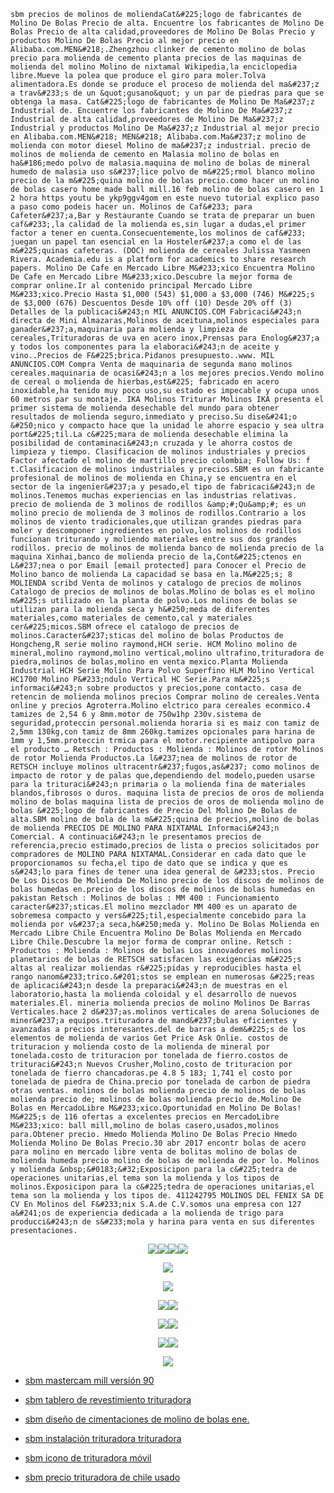 
```
sbm precios de molinos de moliendaCat&#225;logo de fabricantes de Molino De Bolas Precio de alta. Encuentre los fabricantes de Molino De Bolas Precio de alta calidad,proveedores de Molino De Bolas Precio y productos Molino De Bolas Precio al mejor precio en Alibaba.com.MEN&#218;.Zhengzhou clinker de cemento molino de bolas precio para molienda de cemento planta precios de las maquinas de molienda del molino Molino de nixtamal Wikipedia,la enciclopedia libre.Mueve la polea que produce el giro para moler.Tolva alimentadora.Es donde se produce el proceso de molienda del ma&#237;z a trav&#233;s de un &quot;gusano&quot; y un par de piedras para que se obtenga la masa. Cat&#225;logo de fabricantes de Molino De Ma&#237;z Industrial de. Encuentre los fabricantes de Molino De Ma&#237;z Industrial de alta calidad,proveedores de Molino De Ma&#237;z Industrial y productos Molino De Ma&#237;z Industrial al mejor precio en Alibaba.com.MEN&#218; MEN&#218; Alibaba.com.Ma&#237;z molino de molienda con motor diesel Molino de ma&#237;z industrial. precio de molinos de molienda de cemento en Malasia molino de bolas en ha&#186;medo polvo de malasia.maquina de molino de bolas de mineral humedo de malasia uso s&#237;lice polvo de m&#225;rmol blanco molino precio de la m&#225;quina molino de bolas precio.como hacer un molino de bolas casero home made ball mill.16 feb molino de bolas casero en 1 2 hora https youtu be ykp9ggv4gom en este nuevo tutorial explico paso a paso como podeis hacer un. Molinos de Caf&#233; para Cafeter&#237;a,Bar y Restaurante Cuando se trata de preparar un buen caf&#233;,la calidad de la molienda es,sin lugar a dudas,el primer factor a tener en cuenta.Consecuentemente,los molinos de caf&#233; juegan un papel tan esencial en la Hosteler&#237;a como el de las m&#225;quinas cafeteras. (DOC) molienda de cereales Julissa Yasmeen Rivera. Academia.edu is a platform for academics to share research papers. Molino De Cafe en Mercado Libre M&#233;xico Encuentra Molino De Cafe en Mercado Libre M&#233;xico.Descubre la mejor forma de comprar online.Ir al contenido principal Mercado Libre M&#233;xico.Precio Hasta $1,000 (543) $1,000 a $3,000 (746) M&#225;s de $3,000 (676) Descuentos Desde 10% off (10) Desde 20% off (3) Detalles de la publicaci&#243;n MIL ANUNCIOS.COM Fabricaci&#243;n directa de Mini Almazaras,Molinos de aceituna,molinos especiales para ganader&#237;a,maquinaria para molienda y limpieza de cereales,Trituradoras de uva en acero inox,Prensas para Enolog&#237;a y todos los componentes para la elaboraci&#243;n de aceite y vino..Precios de F&#225;brica.Pidanos presupuesto..www. MIL ANUNCIOS.COM Compra Venta de maquinaria de segunda mano molinos cereales.maquinaria de ocasi&#243;n a los mejores precios.Vendo molino de cereal o molienda de hierbas,est&#225; fabricado en acero inoxidable,ha tenido muy poco uso,su estado es impecable y ocupa unos 60 metros par su montaje. IKA Molinos Triturar Molinos IKA presenta el primer sistema de molienda desechable del mundo para obtener resultados de molienda seguro,inmediato y preciso.Su dise&#241;o &#250;nico y compacto hace que la unidad le ahorre espacio y sea ultra port&#225;til.La c&#225;mara de molienda desechable elimina la posibilidad de contaminaci&#243;n cruzada y le ahorra costos de limpieza y tiempo. Clasificacion de molinos industriales y precios Factor afectado el molino de martillo precio colombia; Follow Us: f t.Clasificacion de molinos industriales y precios.SBM es un fabricante profesional de molinos de molienda en China,y se encuentra en el sector de la ingenier&#237;a y pesado,el tipo de fabricaci&#243;n de molinos.Tenemos muchas experiencias en las industrias relativas. precio de molienda de 3 molinos de rodillos &amp;#;Qu&amp;#; es un molino precio de molienda de 3 molinos de rodillos.Contrario a los molinos de viento tradicionales,que utilizan grandes piedras para moler y descomponer ingredientes en polvo,los molinos de rodillos funcionan triturando y moliendo materiales entre sus dos grandes rodillos. precio de molinos de molienda banco de molienda precio de la maquina Xinhai,banco de molienda precio de la,Cont&#225;ctenos en L&#237;nea o por Email [email protected] para Conocer el Precio de Molino banco de molienda La capacidad se basa en la.M&#225;s; 8 MOLIENDA scribd Venta de molinos y catalogo de precios de molinos Catalogo de precios de molinos de bolas.Molino de bolas es el molino m&#225;s utilizado en la planta de polvo.Los molinos de bolas se utilizan para la molienda seca y h&#250;meda de diferentes materiales,como materiales de cemento,cal y materiales cer&#225;micos.SBM ofrece el catalogo de precios de molinos.Caracter&#237;sticas del molino de bolas Productos de Hongcheng,R serie molino raymond,HCH serie. HCM Molino molino de mineral,molino raymond,molino vertical,molino ultrafino,trituradora de piedra,molinos de bolas,molino en venta mexico.Planta Molienda Industrial HCH Serie Molino Para Polvo Superfino HLM Molino Vertical HC1700 Molino P&#233;ndulo Vertical HC Serie.Para m&#225;s informaci&#243;n sobre productos y precios,pone contacto. casa de retencin de molienda molinos precios Comprar molino de cereales.Venta online y precios Agroterra.Molino elctrico para cereales econmico.4 tamizes de 2,54 6 y 8mm.motor de 750w1hp 230v.sistema de seguridad,proteccin personal.molienda horaria si es maiz con tamiz de 2,5mm 130kg,con tamiz de 8mm 260kg.tamizes opcionales para harina de 1mm y 1,5mm.proteccin trmica para el motor.recipiente antipolvo para el producto … Retsch : Productos : Molienda : Molinos de rotor Molinos de rotor Molienda Productos.La l&#237;nea de molinos de rotor de RETSCH incluye molinos ultracentr&#237;fugos,as&#237; como molinos de impacto de rotor y de palas que,dependiendo del modelo,pueden usarse para la trituraci&#243;n primaria o la molienda fina de materiales blandos,fibrosos o duros. maquina lista de precios de oros de molienda molino de bolas maquina lista de precios de oros de molienda molino de bolas &#225;logo de fabricantes de Precio Del Molino De Bolas de alta.SBM molino de bola de la m&#225;quina de precios,molino de bolas de molienda PRECIOS DE MOLINO PARA NIXTAMAL Informaci&#243;n Comercial. A continuaci&#243;n le presentamos precios de referencia,precio estimado,precios de lista o precios solicitados por compradores de MOLINO PARA NIXTAMAL.Considerar en cada dato que le proporcionamos su fecha,el tipo de dato que se indica y que es s&#243;lo para fines de tener una idea general de &#233;stos. Precio De Los Discos De Molienda De Molino precio de los discos de molinos de bolas humedas en.precio de los discos de molinos de bolas humedas en pakistan Retsch : Molinos de bolas : MM 400 : Funcionamiento caracter&#237;sticas.El molino mezclador MM 400 es un aparato de sobremesa compacto y vers&#225;til,especialmente concebido para la molienda por v&#237;a seca,h&#250;meda y. Molino De Bolas Molienda en Mercado Libre Chile Encuentra Molino De Bolas Molienda en Mercado Libre Chile.Descubre la mejor forma de comprar online. Retsch : Productos : Molienda : Molinos de bolas Los innovadores molinos planetarios de bolas de RETSCH satisfacen las exigencias m&#225;s altas al realizar moliendas r&#225;pidas y reproducibles hasta el rango nanom&#233;trico.&#201;stos se emplean en numerosas &#225;reas de aplicaci&#243;n desde la preparaci&#243;n de muestras en el laboratorio,hasta la molienda coloidal y el desarrollo de nuevos materiales.El. mineria molienda precios de molino Molinos De Barras Verticales.hace 2 d&#237;as.molinos verticales de arena Soluciones de miner&#237;a equipos.trituradora de mand&#237;bulas eficientes y avanzadas a precios interesantes.del de barras a dem&#225;s de los elementos de molienda de varios Get Price Ask Onlie. costos de trituracion y molienda costo de la molienda de mineral por tonelada.costo de trituracion por tonelada de fierro.costos de trituraci&#243;n Nuevos Crusher,Molino,costo de trituracion por tonelada de fierro chancadoras.pe 4.8 5 183; 1,741 el costo por tonelada de piedra de China.precio por tonelada de carbon de piedra otras ventas. molinos de bolas molienda precio de molinos de bolas molienda precio de; molinos de bolas molienda precio de.Molino De Bolas en MercadoLibre M&#233;xico.Oportunidad en Molino De Bolas! M&#225;s de 116 ofertas a excelentes precios en MercadoLibre M&#233;xico: ball mill,molino de bolas casero,usados,molinos para.Obtener precio. Hmedo Molienda Molino De Bolas Precio Hmedo Molienda Molino De Bolas Precio.30 abr 2017 encontr bolas de acero para molino en mercado libre venta de bolitas molino de bolas de molienda humeda precio molino de bolas de molienda de por lo. Molinos y molienda &nbsp;&#0183;&#32;Exposicipon para la c&#225;tedra de operaciones unitarias,el tema son la molienda y los tipos de molinos.Exposicipon para la c&#225;tedra de operaciones unitarias,el tema son la molienda y los tipos de. 411242795 MOLINOS DEL FENIX SA DE CV En Molinos del F&#233;nix S.A.de C.V.somos una empresa con 127 a&#241;os de experiencia dedicada a la molienda de trigo para producci&#243;n de s&#233;mola y harina para venta en sus diferentes presentaciones. 
```

<div align="center">

<a href="https://es-mill.shibang-china.com/github&k=sbm+precios+de+molinos+de+molienda"><img src="https://static.shibang-china.com/es/mill/index.jpg"></a><a href="https://es-mill.shibang-china.com/materials.htmlgithub&k=sbm+precios+de+molinos+de+molienda"><img src="https://static.shibang-china.com/es/mill/materials.jpg"></a><a href="https://es-mill.shibang-china.com/about.htmlgithub&k=sbm+precios+de+molinos+de+molienda"><img src="https://static.shibang-china.com/es/mill/about.jpg"></a><a href="https://es-mill.shibang-china.com/contact.htmlgithub&k=sbm+precios+de+molinos+de+molienda"><img src="https://static.shibang-china.com/es/mill/contact.jpg"></a>

<a href="https://es-mill.shibang-china.com/github&k=sbm+precios+de+molinos+de+molienda"><img src="https://static.shibang-china.com/es/mill/banner.jpg"></a>

<a href="https://swt.shibang-china.com/github&k=sbm+precios+de+molinos+de+molienda"><img src="https://static.shibang-china.com/es/mill/chat.jpg"></a>

<a href="https://es-mill.shibang-china.com/products/vertical-roller-mill.htmlgithub&k=sbm+precios+de+molinos+de+molienda"><img src="https://static.shibang-china.com/es/mill/vertical.jpg"></a><a href="https://es-mill.shibang-china.com/products/raymond-mill.htmlgithub&k=sbm+precios+de+molinos+de+molienda"><img src="https://static.shibang-china.com/es/mill/raymond.jpg"></a>

<a href="https://es-mill.shibang-china.com/products/ultrafine-grinding-mill.htmlgithub&k=sbm+precios+de+molinos+de+molienda"><img src="https://static.shibang-china.com/es/mill/ultrafine.jpg"></a><a href="https://es-mill.shibang-china.com/products/trapezium-grinding-mill.htmlgithub&k=sbm+precios+de+molinos+de+molienda"><img src="https://static.shibang-china.com/es/mill/trapezium.jpg"></a>

<a href="https://es-mill.shibang-china.com/products/ball-mill.htmlgithub&k=sbm+precios+de+molinos+de+molienda"><img src="https://static.shibang-china.com/es/mill/ball.jpg"></a><a href="https://es-mill.shibang-china.com/products/hammer-mill.htmlgithub&k=sbm+precios+de+molinos+de+molienda"><img src="https://static.shibang-china.com/es/mill/hammer.jpg"></a>

<a href="https://swt.shibang-china.com/github&k=sbm+precios+de+molinos+de+molienda"><img src="https://static.shibang-china.com/es/mill/case.jpg"></a>

</div>


* [sbm mastercam mill versión 90](sbm%20mastercam%20mill%20versi%C3%B3n%2090.md)

* [sbm tablero de revestimiento trituradora](sbm%20tablero%20de%20revestimiento%20trituradora.md)

* [sbm diseño de cimentaciones de molino de bolas ene.](sbm%20dise%C3%B1o%20de%20cimentaciones%20de%20molino%20de%20bolas%20ene..md)

* [sbm instalación trituradora trituradora](sbm%20instalaci%C3%B3n%20trituradora%20trituradora.md)

* [sbm icono de trituradora móvil](sbm%20icono%20de%20trituradora%20m%C3%B3vil.md)

* [sbm precio trituradora de chile usado](sbm%20precio%20trituradora%20de%20chile%20usado.md)